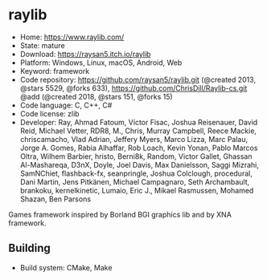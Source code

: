 # raylib

- Home: https://www.raylib.com/
- State: mature
- Download: https://raysan5.itch.io/raylib
- Platform: Windows, Linux, macOS, Android, Web
- Keyword: framework
- Code repository: https://github.com/raysan5/raylib.git (@created 2013, @stars 5529, @forks 633), https://github.com/ChrisDill/Raylib-cs.git @add (@created 2018, @stars 151, @forks 15)
- Code language: C, C++, C#
- Code license: zlib
- Developer: Ray, Ahmad Fatoum, Víctor Fisac, Joshua Reisenauer, David Reid, Michael Vetter, RDR8, M., Chris, Murray Campbell, Reece Mackie, chriscamacho, Vlad Adrian, Jeffery Myers, Marco Lizza, Marc Palau, Jorge A. Gomes, Rabia Alhaffar, Rob Loach, Kevin Yonan, Pablo Marcos Oltra, Wilhem Barbier, hristo, Berni8k, Random, Victor Gallet, Ghassan Al-Mashareqa, D3nX, Doyle, Joel Davis, Max Danielsson, Saggi Mizrahi, SamNChiet, flashback-fx, seanpringle, Joshua Colclough, procedural, Dani Martin, Jens Pitkänen, Michael Campagnaro, Seth Archambault, brankoku, kernelkinetic, Lumaio, Eric J., Mikael Rasmussen, Mohamed Shazan, Ben Parsons

Games framework inspired by Borland BGI graphics lib and by XNA framework.

## Building

- Build system: CMake, Make
